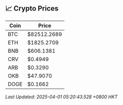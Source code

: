 ## 📈 Crypto Prices

| Coin | Price |
| ---- | ----- |
| BTC | $82512.2689 |
| ETH | $1825.2709 |
| BNB | $606.1381 |
| CRV | $0.4949 |
| ARB | $0.3290 |
| OKB | $47.9070 |
| DOGE | $0.1662 |

_Last Updated: 2025-04-01 05:20:43.528 +0800 HKT_